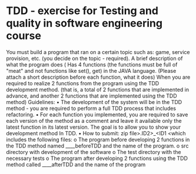 # TDD - exercise for Testing and quality in software engineering course

You must build a program that ran on a certain topic such as: game, service provision, etc. (you decide on the topic - required).
A brief description of what the program does (
Has 4 functions (the functions must be full of "meat" and not functions like set(), get) in the JAVA language.
(Please attach a short description before each function, what it does)
When you are required to realize 2 functions from the program using the TDD development method.
(that is, a total of 2 functions that are implemented in advance, and another 2 functions that are implemented using the TDD method)
Guidelines:
• The development of the system will be in the TDD method - you are required to perform a full TDD process that includes refactoring.
• For each function you implemented, you are required to save each version of the method as a comment and leave it available only
the latest function in its latest version. The goal is to allow you to show your development method
In TDD.
• How to submit:
zip file>.ID2>_<ID1 <which includes the following files:
o The program before developing 2 functions in the TDD method named ____beforeTDD and the name of the program.
o src directory with development of the software
o The test directory with the necessary tests
o The program after developing 2 functions using the TDD method called ____afterTDD and the name of the program